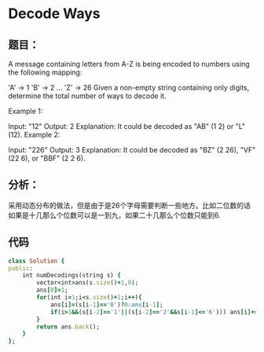 # Decode Ways
## 题目：
A message containing letters from A-Z is being encoded to numbers using the following mapping:

'A' -> 1
'B' -> 2
...
'Z' -> 26
Given a non-empty string containing only digits, determine the total number of ways to decode it.

Example 1:

Input: "12"
Output: 2
Explanation: It could be decoded as "AB" (1 2) or "L" (12).
Example 2:

Input: "226"
Output: 3
Explanation: It could be decoded as "BZ" (2 26), "VF" (22 6), or "BBF" (2 2 6).
## 分析：
采用动态分布的做法，但是由于是26个字母需要判断一些地方。比如二位数的话如果是十几那么个位数可以是一到九，如果二十几那么个位数只能到6.<br>
## 代码
```ruby
class Solution {
public:
    int numDecodings(string s) {
        vector<int>ans(s.size()+1,0);
        ans[0]=1;
        for(int i=1;i<s.size()+1;i++){
            ans[i]=(s[i-1]=='0')?0:ans[i-1];
            if(i>1&&(s[i-2]=='1'||(s[i-2]=='2'&&s[i-1]<='6'))) ans[i]+=ans[i-2];
        }
        return ans.back();
    }
};
